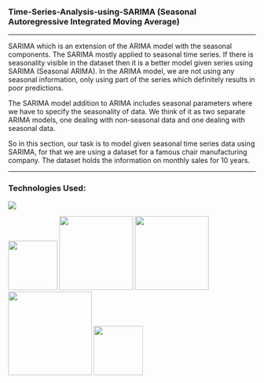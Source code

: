 ### Time-Series-Analysis-using-SARIMA (Seasonal Autoregressive Integrated Moving Average)
----
SARIMA which is an extension of the ARIMA model with the seasonal components. The SARIMA mostly applied to seasonal time series. If there is seasonality visible in the dataset then it is a better model given series using SARIMA (Seasonal ARIMA). In the ARIMA model, we are not using any seasonal information, only using part of the series which definitely results in poor predictions.

The SARIMA model addition to ARIMA includes seasonal parameters where we have to specify the seasonality of data. We think of it as two separate ARIMA models, one dealing with non-seasonal data and one dealing with seasonal data.

So in this section, our task is to model given seasonal time series data using SARIMA, for that we are using a dataset for a famous chair manufacturing company. The dataset holds the information on monthly sales for 10 years.

--------------------------------

### Technologies Used:

![](https://forthebadge.com/images/badges/made-with-python.svg)

[<img target="_blank" src="https://user-images.githubusercontent.com/32620288/139657460-40ef4562-76bd-43f5-bbca-47b6bd29863e.png" width=100>](https://numpy.org)    [<img target="_blank" src="https://upload.wikimedia.org/wikipedia/commons/thumb/e/ed/Pandas_logo.svg/450px-Pandas_logo.svg.png" width=150>](https://pandas.pydata.org)  [<img target="_blank" src="https://seaborn.pydata.org/_static/logo-wide-lightbg.svg" width=150>](https://seaborn.pydata.org) [<img target="_blank" src="https://matplotlib.org/_static/logo2_compressed.svg" width=170>](https://matplotlib.org)   [<img target="_blank" src="https://user-images.githubusercontent.com/32620288/197763378-f4a5aa28-6993-4c7f-ac61-23410d53c105.png" width=100>](https://jupyter.org/)
